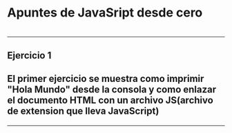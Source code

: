 <h1>Apuntes de JavaSript desde cero<h1>

<hr>

<h2>Ejercicio 1<h2>

<p>
El primer ejercicio se muestra como imprimir "Hola Mundo" desde la consola y como enlazar el documento HTML con un archivo JS(archivo de extension que lleva JavaScript)
<p>

<hr>

<h2>
